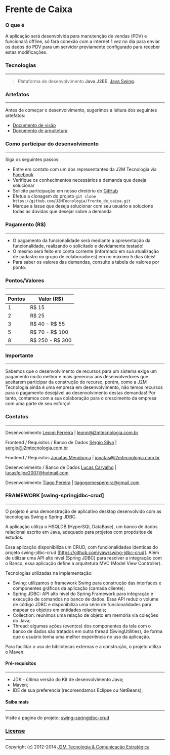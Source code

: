 Frente de Caixa
===============

### O que é

A aplicação será desenvolvida para manutenção de vendas (PDV) e funcionará offline, só fará conexão com a internet 1 vez no dia para enviar os dados do PDV para um servidor previamente configurado para receber estas modificações.


### Tecnologias
----------------

> Plataforma de desenvolvimento  **Java J2EE**. [Java Swing](http://pt.wikipedia.org/wiki/Swing_(Java)).


### Artefatos
-------------

Antes de começar o desenvolvimento, sugerimos a leitura dos seguintes artefatos:
* [Documento de visão](https://github.com/J2MTecnologia/frente_de_caixa/wiki/Documento-de-Vis%C3%A3o)
* [Documento de arquitetura](https://github.com/J2MTecnologia/frente_de_caixa/wiki/Documento-de-Arquitetura)

### Como participar do desenvolvimento
--------------------------------------

Siga os seguintes passos:

* Entre em contato com um dos representantes da J2M Tecnologia via [Facebook](https://www.facebook.com/groups/j2mcolaboradores/)
* Verifique os conhecimentos necessários a demanda que deseja solucionar
* Solicite participação em nosso diretório do [GitHub](https://github.com/J2MTecnologia)
* Efetue a clonagem do projeto ```git clone https://github.com/J2MTecnologia/frente_de_caixa.git```
* Marque a Issue que deseja solucionar com seu usuário e solucione todas as dúvidas que desejar sobre a demanda

### Pagamento (R$)
------------------

* O pagamento da funcionalidade será mediante a apresentação da funcionalidade, realizando o solicitado e devidamente testado!
* O mesmo será feito em conta corrente (informado em sua atualização de cadastro no grupo de colaboradores) em no máximo 5 dias úteis!
* Para saber os valores das demandas, consulte a tabela de valores por ponto.

### Pontos/Valores
------------------

Pontos  | Valor (R$)
------- | -------------
1       | R$ 15
2       | R$ 25
3       | R$ 40 - R$ 55
5       | R$ 70 - R$ 100
8       | R$ 250 - R$ 300


### Importante
---------------

Sabemos que o desenvolvimento de recursos para um sistema exige um pagamento muito melhor e mais generoso aos desenvolvedores que aceitarem participar da construção do recurso, porém, como a J2M Tecnologia ainda é uma empresa em desenvolvimento, não temos recursos para o pagamento desejável ao desenvolvimento destas demandas! Por tanto, contamos com a sua colaboração para o crescimento da empresa com uma parte de seu esforço!

### Contatos
------------

Desenvolvimento [Leonn Ferreira](https://www.facebook.com/leonn.ferreira) | leonn@j2mtecnologia.com.br

Frontend / Requisitos / Banco de Dados [Sérgio Silva](https://www.facebook.com/sergio.bezerradasilva) | sergio@j2mtecnologia.com.br

Frontend / Requisitos [Jonatas Mendonça](https://www.facebook.com/mmJonatas) | jonatas@j2mtecnologia.com.br

Desenvolvimento / Banco de Dados [Lucas Carvalho](https://www.facebook.com/lucas.fcc) | lucasfelipe2007@hotmail.com

Desenvolvimento [Tiago Pereira](https://www.facebook.com/pereira.gomes.tiago) | tiagogomespereira@gmail.com



### FRAMEWORK [swing-springjdbc-crud]
----------------------

O projeto é uma demonstração de aplicativo desktop desenvolvido com as tecnologias Swing e Spring JDBC.

A aplicação utiliza o HSQLDB (HyperSQL DataBase), um banco de dados relacional escrito em Java, adequado para projetos com propósitos de estudos.

Essa aplicação disponibiliza um CRUD, com funcionalidades identicas do projeto swing-jdbc-crud [https://github.com/yaw/swing-jdbc-crud].
Além de utilizar uma API alto nível (Spring JDBC) para resolver a integração com o Banco, essa aplicação define a arquitetura MVC (Model View Controller). 

Tecnologias utilizadas na implementação:
* Swing: utilizamos o framework Swing para construção das interfaces e componentes gráficos da aplicação (camada cliente);
* Spring JDBC: API alto nível do Spring Framework para integração e execução de comandos no banco de dados. Essa API reduz o volume de código JDBC e disponibiliza uma série de funcionalidades para mapear os objetos em entidades relacionais;
* Collection: reunimos uma relação de objeto em memória via coleções do Java;
* Thread: algumas ações (eventos) dos componentes da tela com o banco de dados são tratados em outra thread (SwingUtilities), de forma que o usuário tenha uma melhor experiência no uso da aplicação.

Para facilitar o uso de bibliotecas externas e a construção, o projeto utiliza o Maven.

#### Pré-requisitos
----------------------

* JDK - última versão do Kit de desenvolvimento Java;
* Maven;
* IDE de sua preferencia (recomendamos Eclipse ou NetBeans);

#### Saiba mais
----------------------

Visite a página do projeto:
[swing-springjdbc-crud](http://www.yaw.com.br/open/projetos/swing-springjdbc-crud/)


### [License](LICENÇA)
----------------------

Copyright (c) 2012-2014 [J2M Tecnologia & Comunicação Estratégica](http://www.j2mtecnologia.com.br/) 

[issues]: https://github.com/J2MTecnologia/frente_de_caixa/issues "GitHub Issues for Frente de Caixa"
